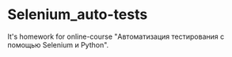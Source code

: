 # Selenium_auto-tests
It's homework for online-course "Автоматизация тестирования с помощью Selenium и Python".
